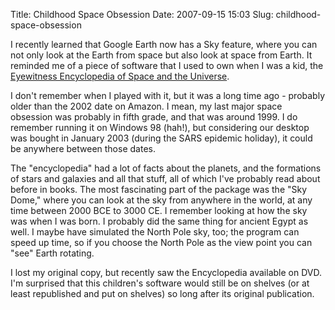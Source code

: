 Title: Childhood Space Obsession
Date: 2007-09-15 15:03
Slug: childhood-space-obsession

I recently learned that Google Earth now has a Sky feature, where you
can not only look at the Earth from space but also look at space from
Earth. It reminded me of a piece of software that I used to own when I
was a kid, the <span class="sans">[Eyewitness Encyclopedia of Space and
the
Universe](http://www.amazon.com/Eyewitness-Encyclopedia-Space-Universe/dp/B00002S87N).

I don't remember when I played with it, but it was a long time ago -
probably older than the 2002 date on Amazon. I mean, my last major space
obsession was probably in fifth grade, and that was around 1999. I do
remember running it on Windows 98 (hah!), but considering our desktop
was bought in January 2003 (during the SARS epidemic holiday), it could
be anywhere between those dates.

The "encyclopedia" had a lot of facts about the planets, and the
formations of stars and galaxies and all that stuff, all of which I've
probably read about before in books. The most fascinating part of the
package was the "Sky Dome," where you can look at the sky from anywhere
in the world, at any time between 2000 BCE to 3000 CE. I remember
looking at how the sky was when I was born. I probably did the same
thing for ancient Egypt as well. I maybe have simulated the North Pole
sky, too; the program can speed up time, so if you choose the North Pole
as the view point you can "see" Earth rotating.

I lost my original copy, but recently saw the Encyclopedia available on
DVD. I'm surprised that this children's software would still be on
shelves (or at least republished and put on shelves) so long after its
original publication.  
</span>

